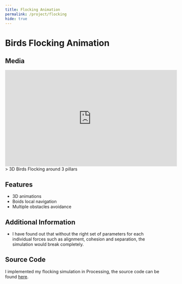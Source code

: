 ```yaml
---
title: Flocking Animation
permalink: /project/flocking
hide: true
---
```


# Birds Flocking Animation

## Media
<iframe width="560" height="315" src="https://www.youtube.com/embed/qAbNvK5ZR0Y" frameborder="0" allow="accelerometer; autoplay; encrypted-media; gyroscope; picture-in-picture" allowfullscreen></iframe>
> 3D Birds Flocking around 3 pillars

## Features
- 3D animations
- Boids local navigation
- Multiple obstacles avoidance

## Additional Information
- I have found out that without the right set of parameters for
each individual forces such as alignment, cohesion and separation,
the simulation would break completely.

## Source Code
I implemented my flocking simulation in Processing, the source code can be found [here](https://github.com/tienpdinh/Flocking).